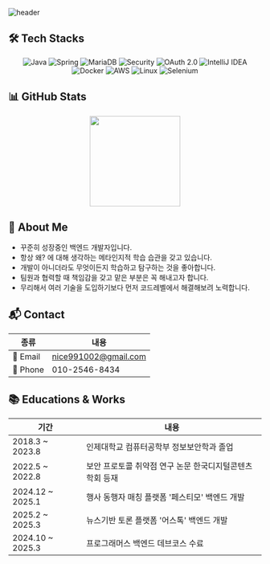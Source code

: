 ![header](https://capsule-render.vercel.app/api?type=waving&color=auto&height=280&section=header&text=Hi,%20I'm%20Hyunwook!&fontSize=60&animation=twinkling)

## 🛠️ Tech Stacks
<div align="center">
  <img alt="Java" src="https://img.shields.io/badge/JAVA-004027.svg?&style=for-the-badge&logo=java&logoColor=white"/>
  <img alt="Spring" src="https://img.shields.io/badge/SPRING-6DB33F.svg?&style=for-the-badge&logo=spring&logoColor=white"/>
  <img alt="MariaDB" src="https://img.shields.io/badge/MariaDB-003545.svg?&style=for-the-badge&logo=mariadb&logoColor=white"/>
  <img alt="Security" src="https://img.shields.io/badge/Spring_Security-6DB33F?style=for-the-badge&logo=spring-security&logoColor=white"/>
  <img alt="OAuth 2.0" src="https://img.shields.io/badge/OAuth_2.0-3C3C3C?style=for-the-badge&logo=auth0&logoColor=white"/>
  <img alt="IntelliJ IDEA" src="https://img.shields.io/badge/Intellij-000000.svg?&style=for-the-badge&logo=intellijidea&logoColor=white"/>
  <br />
  <img alt="Docker" src="https://img.shields.io/badge/docker-2496ED.svg?&style=for-the-badge&logo=docker&logoColor=white"/>
  <img alt="AWS" src="https://img.shields.io/badge/aws-232F3E.svg?&style=for-the-badge&logo=amazonaws&logoColor=white"/> 
  <img alt="Linux" src="https://img.shields.io/badge/linux-FCC624.svg?&style=for-the-badge&logo=linux&logoColor=black"/>
  <img alt="Selenium" src="https://img.shields.io/badge/selenium-43B02A.svg?&style=for-the-badge&logo=selenium&logoColor=white"/>
</div>

## 📊 GitHub Stats

<div align="center">
  <img src="https://github-readme-stats.vercel.app/api?username=Wookindeye&show_icons=true&theme=default" height="180px"/>
</div>


## 💁 About Me

- 꾸준히 성장중인 백엔드 개발자입니다.
- 항상 왜? 에 대해 생각하는 메타인지적 학습 습관을 갖고 있습니다.
- 개발이 아니더라도 무엇이든지 학습하고 탐구하는 것을 좋아합니다.
- 팀원과 협력할 때 책임감을 갖고 맡은 부분은 꼭 해내고자 합니다.
- 무리해서 여러 기술을 도입하기보다 먼저 코드레벨에서 해결해보려 노력합니다.


## 📬 Contact

| 종류 | 내용 |
|------|------|
| 📧 Email | nice991002@gmail.com |
| 📱 Phone | 010-2546-8434 |


## 📚 Educations & Works
| 기간 | 내용 |
|------|------|
| 2018.3 ~ 2023.8 | 인제대학교 컴퓨터공학부 정보보안학과 졸업 |
| 2022.5 ~ 2022.8 | 보안 프로토콜 취약점 연구 논문 한국디지털콘텐츠학회 등재 |
| 2024.12 ~ 2025.1 | 행사 동행자 매칭 플랫폼 '페스티모' 백엔드 개발 |
| 2025.2 ~ 2025.3 | 뉴스기반 토론 플랫폼 '어스톡' 백엔드 개발 |
| 2024.10 ~ 2025.3| 프로그래머스 백엔드 데브코스 수료 |


